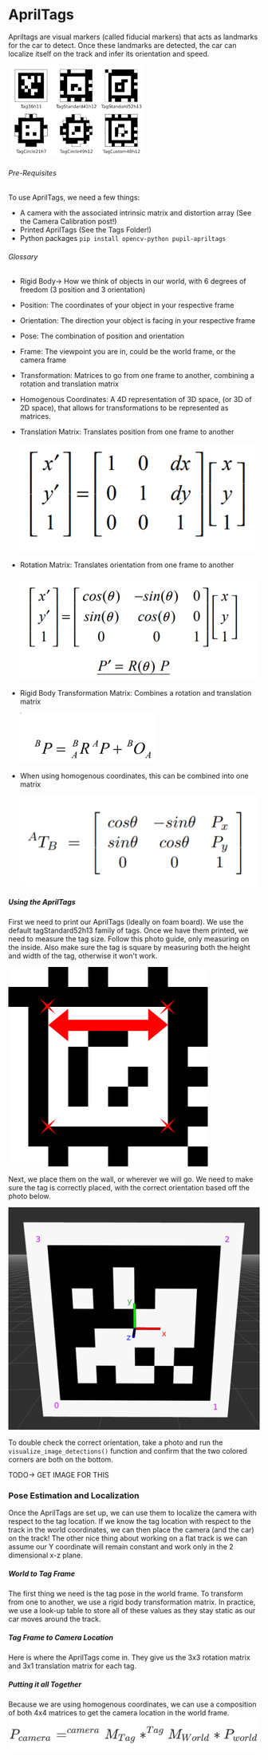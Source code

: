 # AprilTags

Apriltags are visual markers (called fiducial markers) that acts as landmarks for the car to detect. Once these landmarks are detected, the car can localize itself on the track and infer its orientation and speed. 

![apriltags](Images/apriltags.png)

###### Pre-Requisites

To use AprilTags, we need a few things:

- A camera with the associated intrinsic matrix and distortion array (See the Camera Calibration post!)
- Printed AprilTags (See the Tags Folder!)
- Python packages `pip install opencv-python pupil-apriltags`

###### Glossary

- Rigid Body-> How we think of objects in our world, with 6 degrees of freedom (3 position and 3 orientation)

- Position: The coordinates of your object in your respective frame

- Orientation: The direction your object is facing in your respective frame

- Pose: The combination of position and orientation

- Frame: The viewpoint you are in, could be the world frame, or the camera frame

- Transformation: Matrices to go from one frame to another, combining a rotation and translation matrix

- Homogenous Coordinates: A 4D representation of 3D space, (or 3D of 2D space), that allows for transformations to be represented as matrices.

- Translation Matrix: Translates position from one frame to another

  ![2d_translation_homogenous](Images/2d_translation_homogenous.PNG)

- Rotation Matrix: Translates orientation from one frame to another

  ![2d_rotation_homogenous](Images/2d_rotation_homogenous.PNG)

- Rigid Body Transformation Matrix: Combines a rotation and translation matrix 

  <img src="Images/transformation.PNG" style="zoom:30%;" />

- When using homogenous coordinates, this can be combined into one matrix

  ![2d_maxtrix_trans](Images/2d_maxtrix_trans.PNG)

  

##### Using the AprilTags

First we need to print our AprilTags (ideally on foam board). We use the default tagStandard52h13 family of tags. Once we have them printed, we need to measure the tag size. Follow this photo guide, only measuring on the inside. Also make sure the tag is square by measuring both the height and width of the tag, otherwise it won't work. 

![tag_measuring](Images/tag_measuring.png)

Next, we place them on the wall, or wherever we will go. We need to make sure the tag is correctly placed, with the correct orientation based off the photo below. 

![tag_corners](Images/tag_corners.png)

To double check the correct orientation, take a photo and run the `visualize_image_detections()` function and confirm that the two colored corners are both on the bottom.  

TODO-> GET IMAGE FOR THIS

### Pose Estimation and Localization

Once the AprilTags are set up, we can use them to localize the camera with respect to the tag location. If we know the tag location with respect to the track in the world coordinates, we can then place the camera (and the car) on the track! The other nice thing about working on a flat track is we can assume our Y coordinate will remain constant and work only in the 2 dimensional x-z plane.

##### World to Tag Frame

The first thing we need is the tag pose in the world frame.  To transform from one to another, we use a rigid body transformation matrix.  In practice, we use a look-up table to store all of these values as they stay static as our car moves around the track.

##### Tag Frame to Camera Location

Here is where the AprilTags come in. They give us the 3x3 rotation matrix and 3x1 translation matrix for each tag. 

##### Putting it all Together

Because we are using homogenous coordinates, we can use a composition of both 4x4 matrices to get the camera location in the world frame. 
![apriltags](Images/linking_transforms.png)









